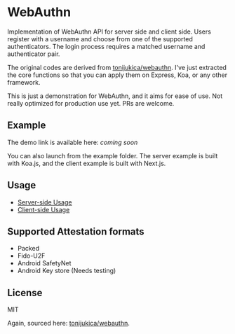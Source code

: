 # WebAuthn

Implementation of WebAuthn API for server side and client side. Users register with a username and choose from one of the supported authenticators. The login process requires a matched username and authenticator pair.

The original codes are derived from [tonijukica/webauthn](https://github.com/tonijukica/webauthn). I've just extracted the core functions so that you can apply them on Express, Koa, or any other framework. 

This is just a demonstration for WebAuthn, and it aims for ease of use. Not really optimized for production use yet. PRs are welcome.

## Example

The demo link is available here: *coming soon*

You can also launch from the example folder. The server example is built with Koa.js, and the client example is built with Next.js.

## Usage

- [Server-side Usage](server)
- [Client-side Usage](client)

## Supported Attestation formats

- Packed
- Fido-U2F
- Android SafetyNet
- Android Key store (Needs testing)

## License

MIT

Again, sourced here: [tonijukica/webauthn](https://github.com/tonijukica/webauthn).